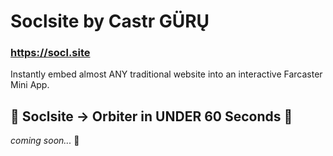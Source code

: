# Soclsite by Castr GÜRŲ

### https://socl.site

Instantly embed almost ANY traditional website into an interactive Farcaster Mini App.


## 🚨 Soclsite -> Orbiter in UNDER 60 Seconds 🚨

_coming soon..._ 👀
